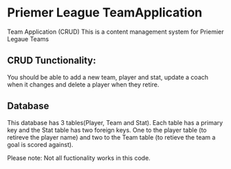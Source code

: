 # Priemer League TeamApplication 
Team Application (CRUD)
This is a content management system for  Priemier Legaue Teams

## CRUD Tunctionality:
You should be able to add a new team, player and stat, update a coach when it changes and delete a player when they retire. 

## Database
This database has 3 tables(Player, Team and Stat). Each table has a primary key and the Stat table has two foreign keys. One to the player table (to retireve the player name) and two to the Team table (to retieve the team a goal is scored against).


Please note: Not all fuctionality works in this code. 
